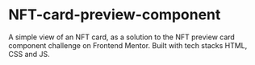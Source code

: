# NFT-card-preview-component
A simple view of an NFT card, as a solution to the NFT preview card component challenge on Frontend Mentor.
Built with tech stacks HTML, CSS and JS.
